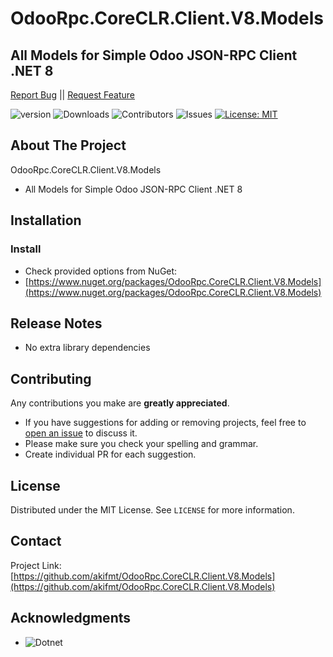 
# OdooRpc.CoreCLR.Client.V8.Models

## All Models for Simple Odoo JSON-RPC Client .NET 8

[Report Bug](https://github.com/akifmt/OdooRpc.CoreCLR.Client.V8.Models/issues) || [Request Feature](https://github.com/akifmt/OdooRpc.CoreCLR.Client.V8.Models/issues)

![version](https://img.shields.io/github/v/release/akifmt/OdooRpc.CoreCLR.Client.V8.Models?color=blue)
![Downloads](https://img.shields.io/github/downloads/akifmt/OdooRpc.CoreCLR.Client.V8.Models/total) ![Contributors](https://img.shields.io/github/contributors/akifmt/OdooRpc.CoreCLR.Client.V8.Models?color=dark-green) ![Issues](https://img.shields.io/github/issues/akifmt/OdooRpc.CoreCLR.Client.V8.Models) [![License: MIT](https://img.shields.io/badge/License-MIT-blue.svg)]()


## About The Project

OdooRpc.CoreCLR.Client.V8.Models
* All Models for Simple Odoo JSON-RPC Client .NET 8


## Installation

### Install
  - Check provided options from NuGet:
  - [https://www.nuget.org/packages/OdooRpc.CoreCLR.Client.V8.Models](https://www.nuget.org/packages/OdooRpc.CoreCLR.Client.V8.Models) 



## Release Notes

* No extra library dependencies


## Contributing

Any contributions you make are **greatly appreciated**.
* If you have suggestions for adding or removing projects, feel free to [open an issue](https://github.com/akifmt/OdooRpc.CoreCLR.Client.V8.Models/issues/new) to discuss it.
* Please make sure you check your spelling and grammar.
* Create individual PR for each suggestion.


## License

Distributed under the MIT License. See `LICENSE` for more information.


## Contact

Project Link: [https://github.com/akifmt/OdooRpc.CoreCLR.Client.V8.Models](https://github.com/akifmt/OdooRpc.CoreCLR.Client.V8.Models)


## Acknowledgments

* ![Dotnet](https://img.shields.io/badge/-.NET%208.0-blueviolet?logo=dotnet)


